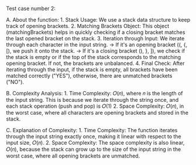 Test case number 2:

A. About the function: 1. Stack Usage: We use a stack data structure to keep track of opening brackets. 2. Matching Brackets Object: This object (matchingBrackets) helps in quickly checking if a closing bracket matches the last opened bracket on the stack. 3. Iteration through Input: We iterate through each character in the input string.
-> If it's an opening bracket ((, {, [), we push it onto the stack.
-> If it's a closing bracket (), }, ]), we check if the stack is empty or if the top of the stack corresponds to the matching opening bracket. If not, the brackets are unbalanced. 4. Final Check: After iterating through the input, if the stack is empty, all brackets have been matched correctly ("YES"), otherwise, there are unmatched brackets ("NO").

B. Complexity Analysis: 1. Time Complexity: 𝑂(𝑛), where 𝑛 is the length of the input string. This is because we iterate through the string once, and each stack operation (push and pop) is 𝑂(1) 2. Space Complexity: 𝑂(𝑛), in the worst case, where all characters are opening brackets and stored in the stack.

C. Explanation of Complexity: 1. Time Complexity: The function iterates through the input string exactly once, making it linear with respect to the input size, 𝑂(𝑛). 2. Space Complexity: The space complexity is also linear, 𝑂(𝑛), because the stack can grow up to the size of the input string in the worst case, where all opening brackets are unmatched.
